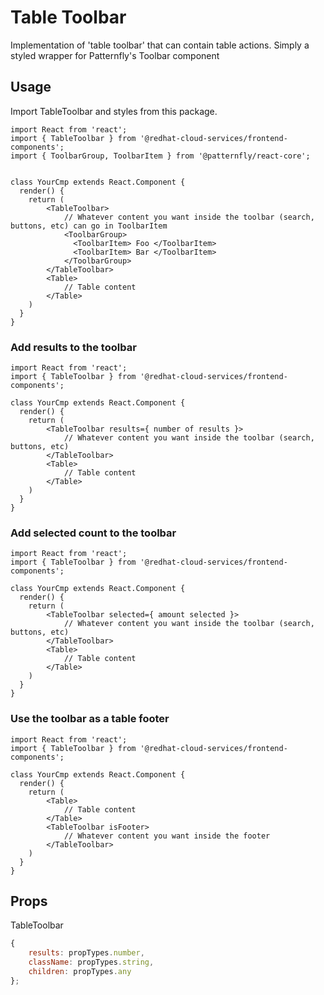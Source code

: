 # Table Toolbar

Implementation of 'table toolbar' that can contain table actions. Simply a styled wrapper for Patternfly's Toolbar component

## Usage

Import TableToolbar and styles from this package.

```JSX
import React from 'react';
import { TableToolbar } from '@redhat-cloud-services/frontend-components';
import { ToolbarGroup, ToolbarItem } from '@patternfly/react-core';


class YourCmp extends React.Component {
  render() {
    return (
        <TableToolbar>
            // Whatever content you want inside the toolbar (search, buttons, etc) can go in ToolbarItem
            <ToolbarGroup>
              <ToolbarItem> Foo </ToolbarItem>
              <ToolbarItem> Bar </ToolbarItem>
            </ToolbarGroup>
        </TableToolbar>
        <Table>
            // Table content
        </Table>
    )
  }
}
```

### Add results to the toolbar

```JSX
import React from 'react';
import { TableToolbar } from '@redhat-cloud-services/frontend-components';

class YourCmp extends React.Component {
  render() {
    return (
        <TableToolbar results={ number of results }>
            // Whatever content you want inside the toolbar (search, buttons, etc)
        </TableToolbar>
        <Table>
            // Table content
        </Table>
    )
  }
}
```

### Add selected count to the toolbar

```JSX
import React from 'react';
import { TableToolbar } from '@redhat-cloud-services/frontend-components';

class YourCmp extends React.Component {
  render() {
    return (
        <TableToolbar selected={ amount selected }>
            // Whatever content you want inside the toolbar (search, buttons, etc)
        </TableToolbar>
        <Table>
            // Table content
        </Table>
    )
  }
}
```

### Use the toolbar as a table footer

```JSX
import React from 'react';
import { TableToolbar } from '@redhat-cloud-services/frontend-components';

class YourCmp extends React.Component {
  render() {
    return (
        <Table>
            // Table content
        </Table>
        <TableToolbar isFooter>
            // Whatever content you want inside the footer
        </TableToolbar>
    )
  }
}
```

## Props

TableToolbar

```javascript
{
    results: propTypes.number,
    className: propTypes.string,
    children: propTypes.any
};
```
